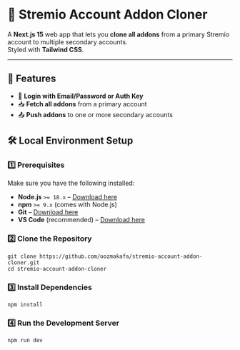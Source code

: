 # 🎯 Stremio Account Addon Cloner

A **Next.js 15** web app that lets you **clone all addons** from a primary Stremio account to multiple secondary accounts.  
Styled with **Tailwind CSS**.

---

## 🚀 Features

- 🔑 **Login with Email/Password or Auth Key**
- 📥 **Fetch all addons** from a primary account
- 📤 **Push addons** to one or more secondary accounts


## 🛠 Local Environment Setup
### 1️⃣ Prerequisites

Make sure you have the following installed:

- **Node.js** `>= 18.x` – [Download here](https://nodejs.org/)
- **npm** `>= 9.x` (comes with Node.js)  
- **Git** – [Download here](https://git-scm.com/)  
- **VS Code** (recommended) – [Download here](https://code.visualstudio.com/)


### 2️⃣ Clone the Repository

```
git clone https://github.com/oozmakafa/stremio-account-addon-cloner.git
cd stremio-account-addon-cloner
```
### 3️⃣ Install Dependencies
```
npm install
```

### 4️⃣ Run the Development Server
```
npm run dev
```
